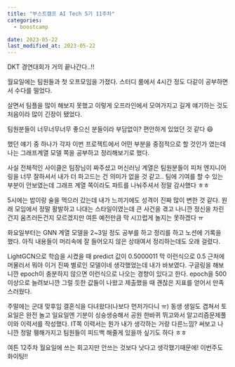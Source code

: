 ```yaml
---
title: "부스트캠프 AI Tech 5기 11주차"
categories:
  - boostcamp

date: 2023-05-22
last_modified_at: 2023-05-22
---
```


DKT 경연대회가 거의 끝나간다..!! 

월요일에는 팀원들과 첫 오프모임을 가졌다. 스터디 룸에서 4시간 정도 다같이 공부하면서 수다를 떨었다.

살면서 팀플을 많이 해보지 못했고 이렇게 오프라인에서 모여가지고 길게 얘기하는 것도 처음이라 많이 긴장이 됐었다.

팀원분들이 너무너무너무 좋으신 분들이라 부담없이? 편안하게 있었던 것 같다 :smile:

했던 얘기 중 하나가 각자 이번 프로젝트에서 어떤 부분을 중점적으로 할 것인가 였는데 나는 그래프계열 모델 쪽을 공부하고 정리해보기로 했다.

사실 전체적인 사이클은 팀장님이 짜주셨고 머신러닝 계열은 팀원분들이 피처 엔지니어링을 너무 잘하셔서 내가 더 파고드는 건 의미가 없을 것 같고.. 팀에 기여를 할 수 있는 부분이 안보였는데 그래프 계열 쪽이라도 파트를 나눠주셔서 정말 감사했다 ㅎㅎ

5시에는 밥이랑 술을 먹으러 갔는데 내가 느끼기에도 성격이 진짜 많이 변한 것 같다. 원래 모임에서 정말 활발하고 나대는 스타일이였는데 큰 사건을 겪고 나니깐 정신을 차린건지 움츠러든건지 모르겠지만 여튼 예전만큼 막 시끄럽게 놀지는 못하겠다 ㅠ

화요일부터는 GNN 계열 모델을 2~3일 정도 공부를 하고 정리를 하고 노션에 기록을 했다. 아직 내용들이 머리속에 잘 들어오지 않은 상태여서 정리하는데도 오래 걸렸다. 

LightGCN으로 학습을 시켰을 때 predict 값이 0.5000011 막 이런식으로 0.5 근처에 머물러서 뭐야 이거 진짜 별로인 모델이네 생각했었는데 내가 바보였다. 구글링을 해보니깐 epoch이 충분하지 않으면 이런식으로 나오는 경향이 있다고 한다. epoch을 500이상으로 늘려보니깐 그럴 듯한 값들이 나왔고 제출했을 때 괜찮은 지표를 얻어서 만족스러웠다.

주말에는 군대 맞후임 결혼식을 다녀왔다(나보다 먼저가다니 ㅠ) 동생 생일도 겹쳐서 토요일은 완전 놀고 일요일엔 기분이 싱숭생숭해서 공원 한바퀴 뛰고와서 알고리즘문제풀이와 이력서를 작성했다. IT쪽 이력서는 뭔가 내가 생각하는 거랑 다른느낌? 써보고 나니깐 정말 휑해가지고 팀원들이 피드백 해줄게 있을까 싶기도 하다 ㅎㅎ

여튼 12주차 월요일에 쓰는 회고지만 안쓰는 것보다 낫다고 생각했기때문에! 이번주도 화이팅!! 